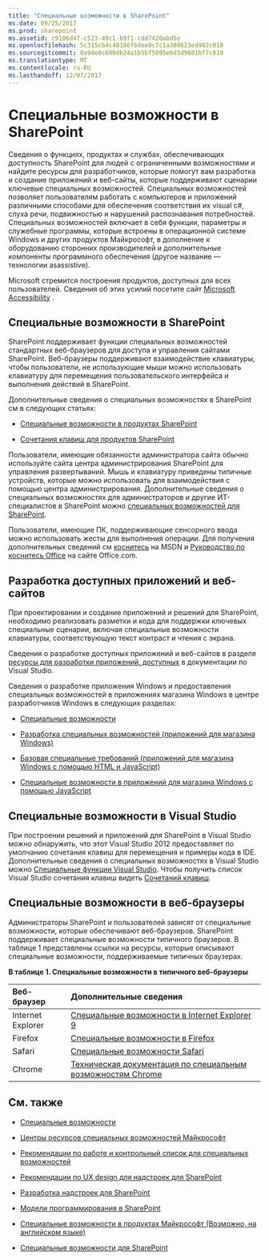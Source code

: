 ```yaml
---
title: "Специальные возможности в SharePoint"
ms.date: 09/25/2017
ms.prod: sharepoint
ms.assetid: c9106d47-c523-49c1-b9f1-cdd7420abd5e
ms.openlocfilehash: 5c315cb4c40186f6dee0c7c1a380623ed902c018
ms.sourcegitcommit: 0a94e0c600db24a1b5bf5895e6d3d9681bf7c810
ms.translationtype: MT
ms.contentlocale: ru-RU
ms.lasthandoff: 12/07/2017
---
```

# <a name="accessibility-in-sharepoint"></a>Специальные возможности в SharePoint
Сведения о функциях, продуктах и службах, обеспечивающих доступность SharePoint для людей с ограниченными возможностями и найдите ресурсы для разработчиков, которые помогут вам разработка и создание приложений и веб-сайты, которые поддерживают сценарии ключевые специальных возможностей.
Специальных возможностей позволяет пользователям работать с компьютеров и приложений различными способами для обеспечения соответствия их visual c#, слуха речи, подвижностью и нарушений распознавания потребностей. Специальных возможностей включает в себя функции, параметры и служебные программы, которые встроены в операционной системе Windows и других продуктов Майкрософт, в дополнение к оборудованию сторонних производителей и дополнительные компоненты программного обеспечения (другое название — технологии asassistive).
  
    
    

Microsoft стремится построения продуктов, доступных для всех пользователей. Сведения об этих усилий посетите сайт  [Microsoft Accessibility](http://www.microsoft.com/enable/default.aspx) .
## <a name="accessibility-features-in-sharepoint"></a>Специальные возможности в SharePoint
<a name="bkmk_AccessibilitySP2013"> </a>

SharePoint поддерживает функции специальных возможностей стандартных веб-браузеров для доступа и управления сайтами SharePoint. Веб-браузеры поддерживают взаимодействие клавиатуры, чтобы пользователи, не использующие мыши можно использовать клавиатуру для перемещения пользовательского интерфейса и выполнения действий в SharePoint.
  
    
    
Дополнительные сведения о специальных возможностях в SharePoint см в следующих статьях:
  
    
    

-  [Специальные возможности в продуктах SharePoint](http://office.microsoft.com/en-us/sharepoint-foundation-help/accessibility-features-in-sharepoint-products-HA102772892.aspx?CTT=1)
    
  
-  [Сочетания клавиш для продуктов SharePoint](http://office.microsoft.com/en-us/sharepoint-foundation-help/keyboard-shortcuts-for-sharepoint-products-HA102772894.aspx?CTT=5&amp;origin=HA102772892)
    
  
Пользователи, имеющие обязанности администратора сайта обычно используйте сайта центра администрирования SharePoint для управления развертываний. Мышь и клавиатуру приведены типичные устройств, которые можно использовать для взаимодействия с помощью центра администрирования. Дополнительные сведения о специальных возможностях для администраторов и другие ИТ-специалистов в SharePoint можно [специальных возможностей для SharePoint](http://technet.microsoft.com/en-us/library/jj219681.aspx).
  
    
    
Пользователи, имеющие ПК, поддерживающие сенсорного ввода можно использовать жесты для выполнения операции. Для получения дополнительных сведений см  [коснитесь](http://msdn.microsoft.com/en-us/library/windows/desktop/cc872774.aspx) на MSDN и [Руководство по коснитесь Office](http://office.microsoft.com/en-us/support/office-touch-guide-HA102823845.aspx) на сайте Office.com.
  
    
    

## <a name="developing-accessible-apps-and-websites"></a>Разработка доступных приложений и веб-сайтов
<a name="bkmk_DevAccessibleApps"> </a>

При проектировании и создание приложений и решений для SharePoint, необходимо реализовать разметки и кода для поддержки ключевых специальные сценарии, включая специальные возможности клавиатуры, соответствующую текст контраст и чтения с экрана.
  
    
    
Сведения о разработке доступных приложений и веб-сайтов в разделе  [ресурсы для разработки приложений, доступных](http://msdn.microsoft.com/library/426bf023-bb34-43c4-9edb-c307191c8170%28Office.15%29.aspx) в документации по Visual Studio.
  
    
    
Сведения о разработке приложения Windows и предоставления специальных возможностей в приложениях магазина Windows в центре разработчиков Windows в следующих разделах:
  
    
    

-  [Специальные возможности](http://msdn.microsoft.com/en-us/windows/bb735024.aspx)
    
  
-  [Разработка специальных возможностей (приложений для магазина Windows)](http://msdn.microsoft.com/en-us/library/windows/apps/hh700407.aspx)
    
  
-  [Базовая специальные требований (приложений для магазина Windows с помощью HTML и JavaScript)](http://msdn.microsoft.com/en-us/library/windows/apps/hh700338.aspx)
    
  
-  [Специальные возможности в приложений для магазина Windows с помощью JavaScript](http://msdn.microsoft.com/en-us/library/windows/apps/hh452702.aspx)
    
  

## <a name="accessibility-features-in-visual-studio"></a>Специальные возможности в Visual Studio
<a name="bkmk_AccessVS"> </a>

При построении решений и приложений для SharePoint в Visual Studio можно обнаружить, что этот Visual Studio 2012 предоставляет по умолчанию сочетания клавиш для перемещения и примеры кода в IDE. Дополнительные сведения о специальных возможностях в Visual Studio можно  [Специальные функции Visual Studio](http://msdn.microsoft.com/library/aa1ada29-4d93-4bf0-af8b-03633fcb0fba%28Office.15%29.aspx). Чтобы получить список Visual Studio сочетания клавиш видеть  [Сочетаний клавиш](http://msdn.microsoft.com/library/c2c64648-00f8-4e48-a8a0-96c67cfd968c%28Office.15%29.aspx).
  
    
    

## <a name="accessibility-in-web-browsers"></a>Специальные возможности в веб-браузеры
<a name="bkmk_AccessBrowsers"> </a>

Администраторы SharePoint и пользователей зависят от специальные возможности, которые обеспечивают веб-браузеров. SharePoint поддерживает специальные возможности типичного браузеров. В таблице 1 представлены ссылки на ресурсы, которые описывают специальные возможности, поддерживаемые типичных браузерах.
  
    
    

**В таблице 1. Специальные возможности в типичного веб-браузеры**


|**Веб-браузер**|**Дополнительные сведения**|
|:-----|:-----|
|Internet Explorer  <br/> | [Специальные возможности в Internet Explorer 9](http://www.microsoft.com/enable/products/ie9/default.aspx) <br/> |
|Firefox  <br/> | [Специальные возможности в Firefox](http://go.microsoft.com/fwlink/p/?LinkId=275209) <br/> |
|Safari  <br/> | [Специальные возможности Safari](http://go.microsoft.com/fwlink/p/?LinkId=275210) <br/> |
|Chrome  <br/> | [Техническая документация по специальным возможностям Chrome](http://go.microsoft.com/fwlink/p/?LinkId=275211) <br/> |
   

## <a name="see-also"></a>См. также
<a name="bk_addresources"> </a>


-  [Специальные возможности](http://msdn.microsoft.com/en-us/windows/bb735024.aspx)
    
  
-  [Центры ресурсов специальных возможностей Майкрософт](http://www.microsoft.com/enable/centers/)
    
  
-  [Рекомендации по работе и контрольный список для специальных возможностей](http://msdn.microsoft.com/en-us/library/windows/apps/hh700325.aspx)
    
  
-  [Рекомендации по UX design для надстроек для SharePoint](http://msdn.microsoft.com/library/a4a8f53c-27d7-43dc-b6db-aa7b1f1c7d45%28Office.15%29.aspx)
    
  
-  [Разработка надстроек для SharePoint](../sp-add-ins/sharepoint-add-ins.md)
    
  
-  [Модели программирования в SharePoint](programming-models-in-sharepoint.md)
    
  
-  [Специальные возможности в продуктах Майкрософт (Возможно, на английском языке)](http://www.microsoft.com/enable/products/default.aspx)
    
  
-  [Специальные возможности для SharePoint](http://technet.microsoft.com/en-us/library/jj219681.aspx)
    
  

